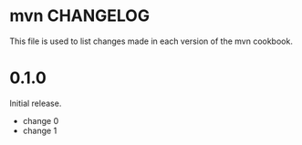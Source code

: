# mvn CHANGELOG

This file is used to list changes made in each version of the mvn cookbook.

# 0.1.0

Initial release.

- change 0
- change 1


